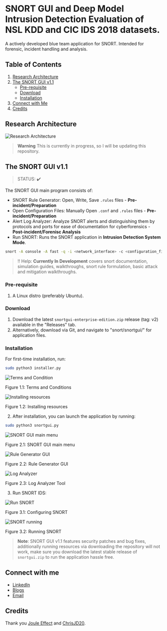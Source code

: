 # SNORT GUI and Deep Model Intrusion Detection Evaluation of NSL KDD and CIC IDS 2018 datasets.

A actively developed blue team application for SNORT. Intended for forensic, incident handling and analysis.

## Table of Contents
1. [Research Architecture](#research-architecture)
2. [The SNORT GUI v1.1](#the-snort-gui-v11)
    * [Pre-requisite](#pre-requisite)
    * [Download](#download)
    * [Installation](#installation)
3. [Connect with Me](#connect-with-me)
4. [Credits](#credits)

## Research Architecture

![Research Architecture](https://user-images.githubusercontent.com/70995581/229307468-1aa44b4f-0695-4f10-ba31-b71a0360c0ed.png)


> **Warning** This is currently in progress, so I will be updating this repository.

## The SNORT GUI v1.1 

> STATUS: :heavy_check_mark:

The SNORT GUI main program consists of:

- SNORT Rule Generator: Open, Write, Save `.rules` files - **Pre-incident/Preparation**
- Open Configuration Files: Manually Open `.conf` and `.rules` files - **Pre-incident/Preparation**
- Alert Log Analyzer: Analyze SNORT alerts and distinguishing them by protocols and ports for ease of documentation for cyberforensics - **Post-incident/Forenisc Analysis**
- Run SNORT: Runs the SNORT application in **Intrusion Detection System Mode**.
```bash
snort -A console -A fast -q -i <network_interface> -c <configuration_file> -l <log_folderpath>
```
>  :bangbang:  Help: **Currently In Development** covers snort documentation, simulation guides, walkthroughs, snort rule formulation, basic attack and mitigation walkthroughs.

### Pre-requisite

1. A Linux distro (preferably Ubuntu).

### Download

1. Download the latest `snortgui-enterprise-edition.zip` release (tag: v2) available in the "Releases" tab.
2. Alternatively, download via Git, and navigate to "snort/snortgui/" for application files.

### Installation

For first-time installation, run:

```bash
sudo python3 installer.py
```

   ![Terms and Condition](https://user-images.githubusercontent.com/70995581/219879971-e67a8a21-962b-4f18-ad63-8813ba5f5b6a.png)

   Figure 1.1: Terms and Conditions
   
   ![Installing resources](https://user-images.githubusercontent.com/70995581/223300214-8474d391-d4cb-4bec-9554-4b23e2510923.png)


   Figure 1.2: Installing resources

2. After installation, you can launch the application by running:

```bash
sudo python3 snortgui.py
```

![SNORT GUI main menu](https://user-images.githubusercontent.com/70995581/223300378-1235b879-6d70-4d4c-838a-c57557107662.png)


Figure 2.1: SNORT GUI main menu

![Rule Generator GUI](https://user-images.githubusercontent.com/70995581/223300719-4b603ed9-a5a3-482c-b409-6612a8f9b8e1.png)


Figure 2.2: Rule Generator GUI


![Log Analyzer](https://user-images.githubusercontent.com/70995581/227723225-e67f63cb-6b2d-4ce8-b42d-874ff8fcc381.png)


Figure 2.3: Log Analyzer Tool

3. Run SNORT IDS:

![Run SNORT](https://user-images.githubusercontent.com/70995581/229309507-cb79f013-af93-4245-b6be-2e9d5fd4d5f3.png)<br>

Figure 3.1: Configuring SNORT

![SNORT running](https://user-images.githubusercontent.com/70995581/229309060-e7671380-34dc-4e6c-891a-47423f8250ee.png)<br>

Figure 3.2: Running SNORT

> **Note**: SNORT GUI v1.1 features security patches and bug fixes, additionally running resources via downloading the repository will not work, make sure you download the latest stable release of `snortgui.zip` to run the application hassle free.

## Connect with me

- [LinkedIn](https://www.linkedin.com/in/whcyberus/)
- [Blogs](https://ethicalcyberuspathways.wordpress.com/)
- [Email](mailto:whcyberus@gmail.com)

## Credits

Thank you [Joule Effect](https://github.com/jouleffect) and [ChrisJD20](https://github.com/chrisjd20/Snorpy).
